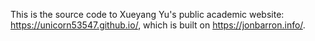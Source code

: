 This is the source code to Xueyang Yu's public academic website: https://unicorn53547.github.io/, which is built on https://jonbarron.info/.